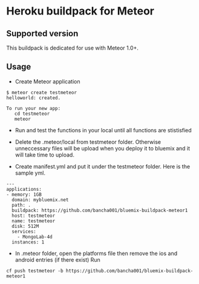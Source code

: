 # Heroku buildpack for Meteor

## Supported version

This buildpack is dedicated for use with Meteor 1.0+.

## Usage

* Create Meteor application

```
$ meteor create testmeteor
helloworld: created.

To run your new app:
   cd testmeteor
   meteor
```
* Run and test the functions in your local until all functions are stistisfied

* Delete the .meteor/local from testmeteor folder. Otherwise unneccessary files will be upload when you deploy it to bluemix and it will take time to upload.

* Create manifest.yml and put it under the testmeteor folder.
Here is the sample yml.
```
---
applications:
- memory: 1GB
  domain: mybluemix.net
  path: .
  buildpack: https://github.com/bancha001/bluemix-buildpack-meteor1
  host: testmeteor
  name: testmeteor
  disk: 512M
  services:
    - MongoLab-4d
  instances: 1
```

* In .meteor folder, open the platforms file then remove the ios and android entries (if there exist)
Run 
```
cf push testmeteor -b https://github.com/bancha001/bluemix-buildpack-meteor1

```
